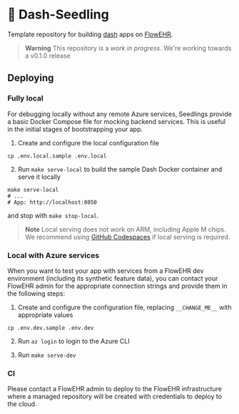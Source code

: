 # 🌱 Dash-Seedling

Template repository for building [dash](https://dash.plotly.com/) apps on [FlowEHR](https://github.com/SAFEHR-data/FlowEHR).

> **Warning**
> This repository is a _work in progress_. We're working towards a v0.1.0 release


## Deploying

### Fully local

For debugging locally without any remote Azure services, Seedlings provide a basic Docker Compose file for mocking backend services. This is useful in the initial stages of bootstrapping your app.

1. Create and configure the local configuration file
```
cp .env.local.sample .env.local
```

2. Run `make serve-local` to build the sample Dash Docker container and serve it locally

```
make serve-local
# ...
# App: http://localhost:8050
```

and stop with `make stop-local`.

> **Note**
> Local serving does not work on ARM, including Apple M chips. We recommend using [GitHub Codespaces](https://github.com/features/codespaces) if local serving is required.

### Local with Azure services

When you want to test your app with services from a FlowEHR dev environment (including its synthetic feature data), you can contact your FlowEHR admin for the appropriate connection strings and provide them in the following steps:

1. Create and configure the configuration file, replacing `__CHANGE_ME__` with appropriate values
```
cp .env.dev.sample .env.dev
```

2. Run `az login` to login to the Azure CLI

3. Run `make serve-dev`

### CI

Please contact a FlowEHR admin to deploy to the FlowEHR infrastructure where a 
managed repository will be created with credentials to deploy to the cloud.

